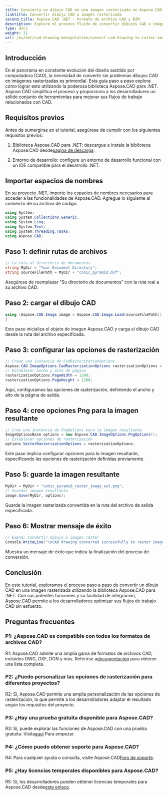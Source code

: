 ```yaml
---
title: Convierta un dibujo CAD en una imagen rasterizada en Aspose.CAD para .NET
linktitle: Convertir dibujo CAD a imagen rasterizada
second_title: Aspose.CAD .NET - Formato de archivo CAD y BIM
description: Explore el proceso fluido de convertir dibujos CAD a imágenes rasterizadas en .NET con Aspose.CAD. Desbloquee flujos de trabajo eficientes y mejore sus proyectos CAD sin esfuerzo.
type: docs
weight: 11
url: /es/net/cad-drawing-manipulation/convert-cad-drawing-to-raster-image/
---
```

## Introducción

En el panorama en constante evolución del diseño asistido por computadora (CAD), la necesidad de convertir sin problemas dibujos CAD en imágenes rasterizadas es primordial. Esta guía paso a paso explora cómo lograr esto utilizando la poderosa biblioteca Aspose.CAD para .NET. Aspose.CAD simplifica el proceso y proporciona a los desarrolladores un sólido conjunto de herramientas para mejorar sus flujos de trabajo relacionados con CAD.

## Requisitos previos

Antes de sumergirse en el tutorial, asegúrese de cumplir con los siguientes requisitos previos:

1.  Biblioteca Aspose.CAD para .NET: descargue e instale la biblioteca Aspose.CAD desde[pagina de descarga](https://releases.aspose.com/cad/net/).

2. Entorno de desarrollo: configure un entorno de desarrollo funcional con un IDE compatible para el desarrollo .NET.

## Importar espacios de nombres

En su proyecto .NET, importe los espacios de nombres necesarios para acceder a las funcionalidades de Aspose.CAD. Agregue lo siguiente al comienzo de su archivo de código:

```csharp
using System;
using System.Collections.Generic;
using System.Linq;
using System.Text;
using System.Threading.Tasks;
using Aspose.CAD;
```

## Paso 1: definir rutas de archivos

```csharp
// La ruta al directorio de documentos.
string MyDir = "Your Document Directory";
string sourceFilePath = MyDir + "conic_pyramid.dxf";
```

Asegúrese de reemplazar "Su directorio de documentos" con la ruta real a su archivo CAD.

## Paso 2: cargar el dibujo CAD

```csharp
using (Aspose.CAD.Image image = Aspose.CAD.Image.Load(sourceFilePath))
{
```

Este paso inicializa el objeto de imagen Aspose.CAD y carga el dibujo CAD desde la ruta del archivo especificada.

## Paso 3: configurar las opciones de rasterización

```csharp
// Crear una instancia de CadRasterizationOptions
Aspose.CAD.ImageOptions.CadRasterizationOptions rasterizationOptions = new Aspose.CAD.ImageOptions.CadRasterizationOptions();
// Establecer ancho y alto de página
rasterizationOptions.PageWidth = 1200;
rasterizationOptions.PageHeight = 1200;
```

Aquí, configuramos las opciones de rasterización, definiendo el ancho y alto de la página de salida.

## Paso 4: cree opciones Png para la imagen resultante

```csharp
// Cree una instancia de PngOptions para la imagen resultante
ImageOptionsBase options = new Aspose.CAD.ImageOptions.PngOptions();
// Establecer opciones de rasterización
options.VectorRasterizationOptions = rasterizationOptions;
```

Este paso implica configurar opciones para la imagen resultante, especificando las opciones de rasterización definidas previamente.

## Paso 5: guarde la imagen resultante

```csharp
MyDir = MyDir + "conic_pyramid_raster_image_out.png";
// Guardar imagen resultante
image.Save(MyDir, options);
```

Guarde la imagen rasterizada convertida en la ruta del archivo de salida especificada.

## Paso 6: Mostrar mensaje de éxito

```csharp
// ExEnd: Convertir dibujo a imagen ráster
Console.WriteLine("\nCAD drawing converted successfully to raster image format.\nFile saved at " + MyDir);
```

Muestra un mensaje de éxito que indica la finalización del proceso de conversión.

## Conclusión

En este tutorial, exploramos el proceso paso a paso de convertir un dibujo CAD en una imagen rasterizada utilizando la biblioteca Aspose.CAD para .NET. Con sus potentes funciones y su facilidad de integración, Aspose.CAD permite a los desarrolladores optimizar sus flujos de trabajo CAD sin esfuerzo.

## Preguntas frecuentes

### P1: ¿Aspose.CAD es compatible con todos los formatos de archivos CAD?

R1: Aspose.CAD admite una amplia gama de formatos de archivos CAD, incluidos DWG, DXF, DGN y más. Referirse a[documentación](https://reference.aspose.com/cad/net/) para obtener una lista completa.

### P2: ¿Puedo personalizar las opciones de rasterización para diferentes proyectos?

R2: Sí, Aspose.CAD permite una amplia personalización de las opciones de rasterización, lo que permite a los desarrolladores adaptar el resultado según los requisitos del proyecto.

### P3: ¿Hay una prueba gratuita disponible para Aspose.CAD?

 R3: Sí, puede explorar las funciones de Aspose.CAD con una prueba gratuita. Visita[aquí](https://releases.aspose.com/) Para empezar.

### P4: ¿Cómo puedo obtener soporte para Aspose.CAD?

 R4: Para cualquier ayuda o consulta, visite Aspose.CAD[Foro de soporte](https://forum.aspose.com/c/cad/19).

### P5: ¿Hay licencias temporales disponibles para Aspose.CAD?
 
 R5: Sí, los desarrolladores pueden obtener licencias temporales para Aspose.CAD desde[este enlace](https://purchase.aspose.com/temporary-license/).
